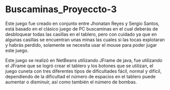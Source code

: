 # Buscaminas_Proyeccto-3
 
Este juego fue creado en conjunto entre Jhonatan Reyes y Sergio Santos, está basado en el clásico juego de PC buscaminas en el cual deberás de desbloquear todas las casillas en el tablero, pero con cuidado ya que en algunas casillas se encuentran unas minas las cuales si las tocas explotaran y habrás perdido, solamente se necesita usar el mouse para poder jugar este juego.

Este juego se realizó en NetBeans utilizando JFrame de java, fue utilizando el JFrame que se logró crear el tablero y los botones que se utilizan, el juego cuneta con tres diferentes tipos de dificultades fácil, normal y difícil, dependiendo de la dificultad el número de espacios en el tablero puede aumentar o disminuir, así como también el número de bombas. 
